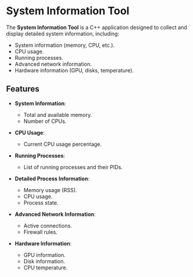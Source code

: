 # System Information Tool

The **System Information Tool** is a C++ application designed to collect and display detailed system information, including:

- System information (memory, CPU, etc.).
- CPU usage.
- Running processes.
- Advanced network information.
- Hardware information (GPU, disks, temperature).

## Features

- **System Information**:
  - Total and available memory.
  - Number of CPUs.

- **CPU Usage**:
  - Current CPU usage percentage.

- **Running Processes**:
  - List of running processes and their PIDs.

- **Detailed Process Information**:
  - Memory usage (RSS).
  - CPU usage.
  - Process state.

- **Advanced Network Information**:
  - Active connections.
  - Firewall rules.

- **Hardware Information**:
  - GPU information.
  - Disk information.
  - CPU temperature.
